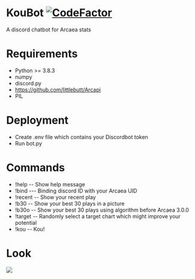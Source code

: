 # KouBot  [![CodeFactor](https://www.codefactor.io/repository/github/eienhanabi/koubot/badge/main)](https://www.codefactor.io/repository/github/eienhanabi/koubot/overview/main)
A discord chatbot for Arcaea stats
# Requirements
* Python >= 3.8.3
* numpy
* discord.py
* <https://github.com/littlebutt/Arcapi>
* PIL
# Deployment
* Create .env file which contains your Discordbot token
* Run bot.py
# Commands
* !help -- Show help message
* !bind <UID> --- Binding discord ID with your Arcaea UID
* !recent -- Show your recent play
* !b30 -- Show your best 30 plays in a picture
* !b30o -- Show your best 30 plays using algorithm before Arcaea 3.0.0
* !target -- Randomly select a target chart which might improve your potential
* !kou -- Kou!
# Look
![](https://ftp.bmp.ovh/imgs/2021/03/5812bfec82196572.jpg)
